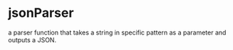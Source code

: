 # jsonParser
a parser function that takes a string in specific pattern as a parameter and outputs a JSON.
